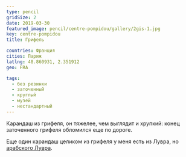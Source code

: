 ```yaml
---
type: pencil
gridSize: 2
date: 2019-03-30
featured_image: pencil/centre-pompidou/gallery/2gis-1.jpg
key: centre-pompidou
title: Грифель

countries: Франция
cities: Париж
latlng: 48.860931, 2.351912
geo: FRA

tags:
  - без резинки
  - заточенный
  - круглый
  - музей
  - нестандартный
---
```


Карандаш из грифеля, он тяжелее, чем выглядит и хрупкий: конец заточенного грифеля обломился еще по дороге.

Еще один карандаш целиком из грифеля у меня есть из Лувра, но [арабского Лувра](?display=louvre-abu-dhabi).